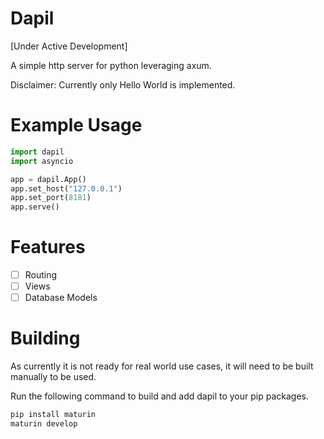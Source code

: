 # Dapil
[Under Active Development]

A simple http server for python leveraging axum.

Disclaimer: Currently only Hello World is implemented.
# Example Usage
```python
import dapil
import asyncio

app = dapil.App()
app.set_host("127.0.0.1")
app.set_port(8181)
app.serve()

```


# Features
- [ ] Routing
- [ ] Views
- [ ] Database Models

# Building
As currently it is not ready for real world use cases, it will need to be built manually to be used.

Run the following command to build and add dapil to your pip packages.
```bash
pip install maturin
maturin develop
```